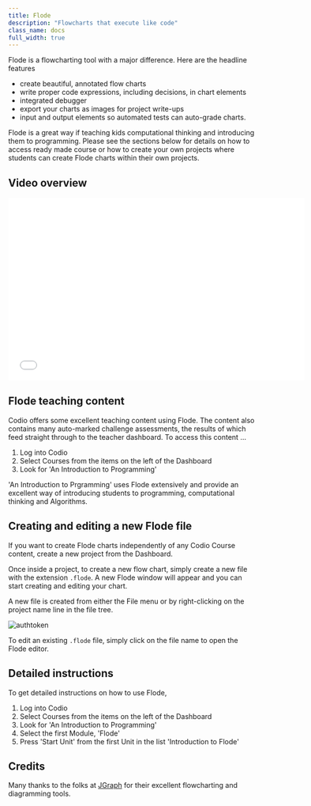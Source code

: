 ```yaml
---
title: Flode
description: "Flowcharts that execute like code"
class_name: docs
full_width: true
---
```


Flode is a flowcharting tool with a major difference. Here are the headline features

- create beautiful, annotated flow charts
- write proper code expressions, including decisions, in chart elements
- integrated debugger
- export your charts as images for project write-ups
- input and output elements so automated tests can auto-grade charts.

Flode is a great way if teaching kids computational thinking and introducing them to programming. Please see the sections below for details on how to access ready made course or how to create your own projects where students can create Flode charts within their own projects.

## Video overview

<div class="video">
<div class="video-wrapper">
<iframe src="//player.vimeo.com/video/138200825" width="600" height="370" frameborder="0" webkitallowfullscreen mozallowflscreen allowfullscreen></iframe>
</div>
</div>

## Flode teaching content
Codio offers some excellent teaching content using Flode. The content also contains many auto-marked challenge assessments, the results of which feed straight through to the teacher dashboard. To access this content ...

1. Log into Codio
1. Select Courses from the items on the left of the Dashboard
1. Look for 'An Introduction to Programming'

'An Introduction to Prgramming' uses Flode extensively and provide an excellent way of introducing students to programming, computational thinking and Algorithms.

## Creating and editing a new Flode file
If you want to create Flode charts independently of any Codio Course content, create a new project from the Dashboard. 

Once inside a project, to create a new flow chart, simply create a new file with the extension `.flode`. A new Flode window will appear and you can start creating and editing your chart.

A new file is created from either the File menu or by right-clicking on the project name line in the file tree.

<img alt="authtoken" src="/img/docs/new-file.png" class="simple"/>

To edit an existing `.flode` file, simply click on the file name to open the Flode editor.

## Detailed instructions
To get detailed instructions on how to use Flode,

1. Log into Codio
1. Select Courses from the items on the left of the Dashboard
1. Look for 'An Introduction to Programming'
1. Select the first Module, 'Flode'
1. Press 'Start Unit' from the first Unit in the list 'Introduction to Flode'

## Credits
Many thanks to the folks at [JGraph](http://www.jgraph.com/) for their excellent flowcharting and diagramming tools. 

